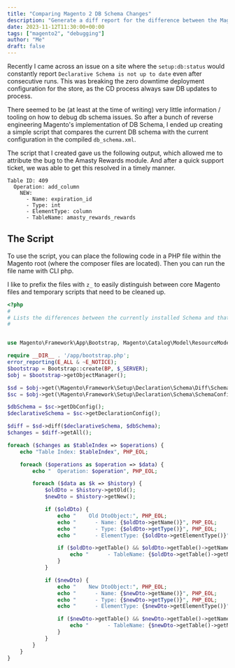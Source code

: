 ```yaml
---
title: "Comparing Magento 2 DB Schema Changes"
description: "Generate a diff report for the difference between the Magento 2 DB Schema in code, and the schema currently deployed."
date: 2023-11-12T11:30:00+00:00
tags: ["magento2", "debugging"]
author: "Me"
draft: false
---
```

Recently I came across an issue on a site where the `setup:db:status` would constantly report `Declarative Schema is not up to date` even after consecutive runs. This was breaking the zero downtime deployment configuration for the store, as the CD process always saw DB updates to process.

There seemed to be (at least at the time of writing) very little information / tooling on how to debug db schema issues. So after a bunch of reverse engineering Magento's implementation of DB Schema, I ended up creating a simple script that compares the current DB schema with the current configuration in the compiled `db_schema.xml`.

The script that I created gave us the following output, which allowed me to attribute the bug to the Amasty Rewards module. And after a quick support ticket, we was able to get this resolved in a timely manner.
```
Table ID: 409
  Operation: add_column
    NEW:
      - Name: expiration_id
      - Type: int
      - ElementType: column
      - TableName: amasty_rewards_rewards
```

## The Script

To use the script, you can place the following code in a PHP file within the Magento root (where the composer files are located). Then you can run the file name with CLI php.

I like to prefix the files with `z_` to easily distinguish between core Magento files and temporary scripts that need to be cleaned up.

```php
<?php
#
# Lists the differences between the currently installed Schema and that parsed from db_schema.xml
#


use Magento\Framework\App\Bootstrap, Magento\Catalog\Model\ResourceModel\Product\CollectionFactory;

require __DIR__ . '/app/bootstrap.php';
error_reporting(E_ALL & ~E_NOTICE);
$bootstrap = Bootstrap::create(BP, $_SERVER);
$obj = $bootstrap->getObjectManager();

$sd = $obj->get(\Magento\Framework\Setup\Declaration\Schema\Diff\SchemaDiff::class);
$sc = $obj->get(\Magento\Framework\Setup\Declaration\Schema\SchemaConfigInterface::class);

$dbSchema = $sc->getDbConfig();
$declarativeSchema = $sc->getDeclarationConfig();

$diff = $sd->diff($declarativeSchema, $dbSchema);
$changes = $diff->getAll();

foreach ($changes as $tableIndex => $operations) {
    echo "Table Index: $tableIndex", PHP_EOL;

    foreach ($operations as $operation => $data) {
        echo "  Operation: $operation", PHP_EOL;

        foreach ($data as $k => $history) {
            $oldDto = $history->getOld();
            $newDto = $history->getNew();

            if ($oldDto) {
                echo "    Old DtoObject:", PHP_EOL;
                echo "      - Name: {$oldDto->getName()}", PHP_EOL;
                echo "      - Type: {$oldDto->getType()}", PHP_EOL;
                echo "      - ElementType: {$oldDto->getElementType()}", PHP_EOL;

                if ($oldDto->getTable() && $oldDto->getTable()->getName()) {
                    echo "      - TableName: {$oldDto->getTable()->getName()}", PHP_EOL;
                }
            }

            if ($newDto) {
                echo "    New DtoObject:", PHP_EOL;
                echo "      - Name: {$newDto->getName()}", PHP_EOL;
                echo "      - Type: {$newDto->getType()}", PHP_EOL;
                echo "      - ElementType: {$newDto->getElementType()}", PHP_EOL;

                if ($newDto->getTable() && $newDto->getTable()->getName()) {
                    echo "      - TableName: {$newDto->getTable()->getName()}", PHP_EOL;
                }
            }
        }
    }
}
```
